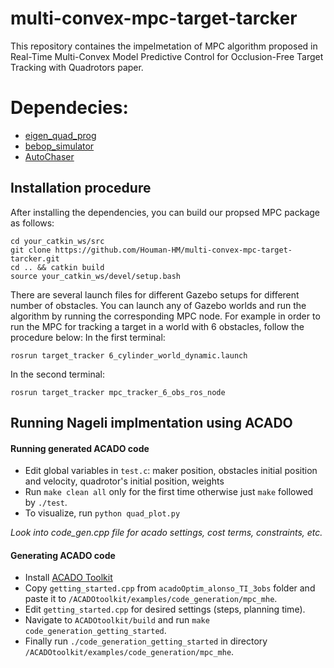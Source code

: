 # multi-convex-mpc-target-tarcker
This repository containes the impelmetation of MPC algorithm proposed in Real-Time Multi-Convex Model Predictive Control for Occlusion-Free Target Tracking with Quadrotors paper.

# Dependecies:

* [eigen_quad_prog](https://github.com/jrl-umi3218/eigen-quadprog)
* [bebop_simulator](https://github.com/gstavrinos/bebop_simulator)
* [AutoChaser](https://github.com/icsl-Jeon/traj_gen_vis)

## Installation procedure
After installing the dependencies, you can build our propsed MPC package as follows:
``` 
cd your_catkin_ws/src
git clone https://github.com/Houman-HM/multi-convex-mpc-target-tarcker.git
cd .. && catkin build
source your_catkin_ws/devel/setup.bash
```

There are several launch files for different Gazebo setups for different number of obstacles. You can launch any of Gazebo worlds and run the algorithm by running the corresponding MPC node.
For example in order to run the MPC for tracking a target in a world with 6 obstacles, follow the procedure below:
In the first terminal:
```
rosrun target_tracker 6_cylinder_world_dynamic.launch
```
In the second terminal:
```
rosrun target_tracker mpc_tracker_6_obs_ros_node
```

## Running Nageli implmentation using ACADO
#### Running generated ACADO code
* Edit global variables in ```test.c```: maker position, obstacles initial position and velocity, quadrotor's initial position, weights
* Run ```make clean all``` only for the first time otherwise just ```make``` followed by ```./test```.
* To visualize, run ```python quad_plot.py```

_Look into code_gen.cpp file for acado settings, cost terms, constraints, etc._

#### Generating ACADO code
* Install [ACADO Toolkit](https://acado.github.io/install_linux.html)
* Copy ```getting_started.cpp``` from ```acadoOptim_alonso_TI_3obs``` folder and paste it to ```/ACADOtoolkit/examples/code_generation/mpc_mhe```.
* Edit ```getting_started.cpp``` for desired settings (steps, planning time).
* Navigate to ```ACADOtoolkit/build``` and run ```make code_generation_getting_started```.
* Finally run ```./code_generation_getting_started``` in directory ```/ACADOtoolkit/examples/code_generation/mpc_mhe```. 

